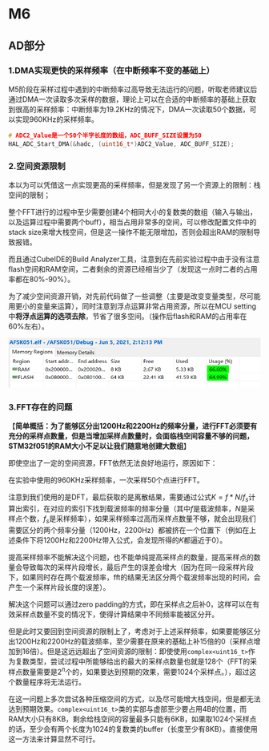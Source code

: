 # M6

## AD部分

### 1.DMA实现更快的采样频率（在中断频率不变的基础上）

M5阶段在采样过程中遇到的中断频率过高导致无法运行的问题，听取老师建议后通过DMA一次读取多次采样的数据，理论上可以在合适的中断频率的基础上获取到很高的采样频率：中断频率为19.2KHz的情况下，DMA一次读取50个数据，可以实现960KHz的采样频率。

```c++
# ADC2_Value是一个50个半字长度的数组，ADC_BUFF_SIZE设置为50
HAL_ADC_Start_DMA(&hadc, (uint16_t*)ADC2_Value, ADC_BUFF_SIZE);
```



### 2.空间资源限制

本以为可以凭借这一点实现更高的采样频率，但是发现了另一个资源上的限制：栈空间的限制；

整个FFT进行的过程中至少需要创建4个相同大小的复数类的数组（输入与输出，以及运算过程中需要两个buff），相当占用非常多的空间，可以修改配置文件中的stack size来增大栈空间，但是这一操作不能无限增加，否则会超出RAM的限制导致报错。

而且通过CubeIDE的Build Analyzer工具，注意到在先前实验过程中由于没有注意flash空间和RAM空间，二者剩余的资源已经相当少了（发现这一点时二者的占用率都在80%-90%）。

为了减少空间资源开销，对先前代码做了一些调整（主要是改变变量类型，尽可能用更小的变量来运算），同时注意到浮点运算非常占用资源，所以在MCU setting中**将浮点运算的选项去除**，节省了很多空间。（操作后flash和RAM的占用率在60%左右）。

![](./img/1.png)



### 3.FFT存在的问题

【**简单概括：为了能够区分出1200Hz和2200Hz的频率分量，进行FFT必须要有充分的采样点数量，但是当增加采样点数量时，会面临栈空间容量不够的问题，STM32f051的RAM大小不足以让我们随意地创建大数组**】

即使空出了一定的空间资源，FFT依然无法良好地运行，原因如下：

在实验中使用的960KHz采样频率，一次采样50个点进行FFT。

注意到我们使用的是DFT，最后获取的是离散结果，需要通过公式$K=f*N/f_s$计算出索引，在对应的索引下找到载波频率的频率分量（其中$f$是载波频率，$N$是采样点个数，$f_s$是采样频率），如果采样频率过高而采样点数量不够，就会出现我们需要区分的两个频率分量（1200Hz，2200Hz）都被挤在一个位置下（例如在上述条件下将1200Hz和2200Hz带入公式，会发现所得的$K$都逼近于0）。

提高采样频率不能解决这个问题，也不能单纯提高采样点的数量，提高采样点的数量会导致每次的采样片段增长，最后产生的误差会增大（因为在同一段采样片段下，如果同时存在两个载波频率，fft的结果无法区分两个载波频率出现的时间，会产生一个采样片段长度的误差）。

解决这个问题可以通过zero padding的方式，即在采样点之后补0，这样可以在有效采样点数量不变的情况下，使得计算结果中不同频率能被区分开。

但是此时又要回到空间资源的限制上了，考虑对于上述采样频率，如果要能够区分出1200Hz和2200Hz的载波频率，至少需要在原来的基础上补15倍的0（采样点增加到16倍）。但是这远远超出了空间资源的限制：即使使用`complex<uint16_t>`作为复数类型，尝试过程中所能够给出的最大的采样点数量也就是128个（FFT的采样点数量需要是$2^n$个的，如果要达到预期的效果，需要1024个采样点。），超过这个数量程序将无法运行。

在这一问题上多次尝试各种压缩空间的方式，以及尽可能增大栈空间，但是都无法达到预期效果。`complex<uint16_t>`类的实部与虚部至少要占用4B的位置，而RAM大小只有8KB，剩余给栈空间的容量最多只能有6KB，如果取1024个采样点的话，至少会有两个长度为1024的复数类的buffer（长度至少有8KB）。直接使用这一方法来计算显然不可行。



